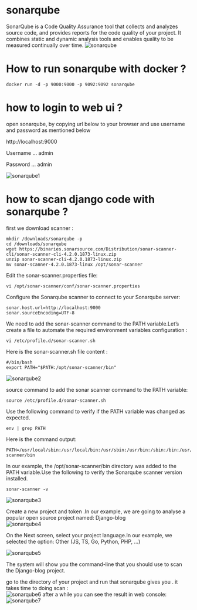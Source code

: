 # sonarqube
SonarQube is a Code Quality Assurance tool that collects and analyzes source code, and provides reports for the code quality of your project. It combines static and dynamic analysis tools and enables quality to be measured continually over time.
![sonarqube](https://github.com/amirajoodani/sonarqube/assets/42912741/866eb455-2891-4382-80ce-a60206b80124)

# How to run sonarqube with docker ? 
```
docker run -d -p 9000:9000 -p 9092:9092 sonarqube
```
# how to login to web ui ?
open sonarqube, by copying url below to your browser and use username and password as mentioned below <br>

http://localhost:9000 <br>

Username … admin <br>

Password … admin <br>

![sonarqube1](https://github.com/amirajoodani/sonarqube/assets/42912741/485f7f3e-eaef-4072-a9b1-5e029c4dd79a)

# how to scan django code with sonarqube ?
first we download scanner : <br> 
```
mkdir /downloads/sonarqube -p
cd /downloads/sonarqube
wget https://binaries.sonarsource.com/Distribution/sonar-scanner-cli/sonar-scanner-cli-4.2.0.1873-linux.zip
unzip sonar-scanner-cli-4.2.0.1873-linux.zip
mv sonar-scanner-4.2.0.1873-linux /opt/sonar-scanner
```
Edit the sonar-scanner.properties file: <br>
```
vi /opt/sonar-scanner/conf/sonar-scanner.properties
```
Configure the Sonarqube scanner to connect to your Sonarqube server: <br>
```
sonar.host.url=http://localhost:9000
sonar.sourceEncoding=UTF-8
```
We need to add the sonar-scanner command to the PATH variable.Let’s create a file to automate the required environment variables configuration : <br>
```
vi /etc/profile.d/sonar-scanner.sh
```
Here is the sonar-scanner.sh file content : <br>
```
#/bin/bash
export PATH="$PATH:/opt/sonar-scanner/bin"
```
![sonarqube2](https://github.com/amirajoodani/sonarqube/assets/42912741/5d4f9907-70b0-4d52-8c3e-e6bcddd3c3b3)

source command to add the sonar scanner command to the PATH variable: <br>
```
source /etc/profile.d/sonar-scanner.sh
```
Use the following command to verify if the PATH variable was changed as expected.<br>
```
env | grep PATH
```
Here is the command output: <br>
```
PATH=/usr/local/sbin:/usr/local/bin:/usr/sbin:/usr/bin:/sbin:/bin:/usr/games:/usr/local/games:/snap/bin:/opt/sonar-scanner/bin
```
In our example, the /opt/sonar-scanner/bin directory was added to the PATH variable.Use the following to verify the Sonarqube scanner version installed.<br>
```
sonar-scanner -v
```
![sonarqube3](https://github.com/amirajoodani/sonarqube/assets/42912741/e92eb540-b5a3-4676-ae9c-d3c974344b0d)

Create a new project and token .In our example, we are going to analyse a popular open source project named: Django-blog <br>
![sonarqube4](https://github.com/amirajoodani/sonarqube/assets/42912741/a5937932-0bc6-4ccd-a5da-cc6640a0d3a6)

On the Next screen, select your project language.In our example, we selected the option: Other (JS, TS, Go, Python, PHP, ...) <br>

![sonarqube5](https://github.com/amirajoodani/sonarqube/assets/42912741/8a605421-057d-411d-99c3-be60d4df9860)

The system will show you the command-line that you should use to scan the Django-blog project.

go to the directory of your project and run that sonarqube gives you . it takes time to doing scan  : <br>
![sonarqube6](https://github.com/amirajoodani/sonarqube/assets/42912741/b2605a87-5393-46f2-a83e-a5b4d45e4967)
after a while you can see the result in web console: <br>
![sonarqube7](https://github.com/amirajoodani/sonarqube/assets/42912741/7dfdd2b5-8b84-49cc-a65c-b01649c2a084)






















